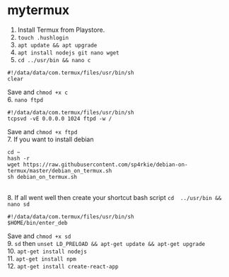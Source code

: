 # mytermux
1. Install Termux from Playstore.
2. `touch .hushlogin`
3. `apt update && apt upgrade`
4. `apt install nodejs git nano wget`
5. `cd ../usr/bin && nano c`
```
#!/data/data/com.termux/files/usr/bin/sh
clear
```
Save and `chmod +x c`
<br />6. `nano ftpd`
```
#!/data/data/com.termux/files/usr/bin/sh
tcpsvd -vE 0.0.0.0 1024 ftpd -w /
```
Save and `chmod +x ftpd`
<br />7. If you want to install debian
```
cd ~
hash -r
wget https://raw.githubusercontent.com/sp4rkie/debian-on-termux/master/debian_on_termux.sh
sh debian_on_termux.sh
```
<br />8. If all went well then create your shortcut bash script
`cd  ../usr/bin && nano sd`
```
#!/data/data/com.termux/files/usr/bin/sh
$HOME/bin/enter_deb
```
Save and `chmod +x sd`
<br />9. `sd` then `unset LD_PRELOAD && apt-get update && apt-get upgrade`
<br />10. `apt-get install nodejs`
<br />11. `apt-get install npm`
<br />12. `apt-get install create-react-app`
